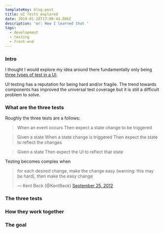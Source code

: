 ```yaml
---
templateKey: blog-post
title: UI Tests explored
date: 2019-01-28T17:09:44.806Z
description: 'or: How I learned that '
tags:
  - development
  - testing
  - front-end
---
```

### Intro

I thought I would explore my idea around there fundamentally only being [three types of test in a UI](https://www.adamsanderson.co.uk/blog/2018-12-31-a-ui-testing-approach/).

UI testing has a reputation for being hard and/or fragile. The trend towards components has improved the universal test coverage but it is still a difficult problem to solve.

### What are the three tests

Roughly the three tests are a follows:

> When an event occurs Then expect a state change to be triggered

> Given a state When a state change is triggered Then expect the state to reflect the changes 

> Given a state Then expect the UI to reflect that state

Testing becomes complex when 



<blockquote class="twitter-tweet" data-lang="en"><p lang="en" dir="ltr">for each desired change, make the change easy (warning: this may be hard), then make the easy change</p>&mdash; Kent Beck (@KentBeck) <a href="https://twitter.com/KentBeck/status/250733358307500032?ref_src=twsrc%5Etfw">September 25, 2012</a></blockquote>
<script async src="https://platform.twitter.com/widgets.js" charset="utf-8"></script>


### The three tests

### How they work together

### The goal
